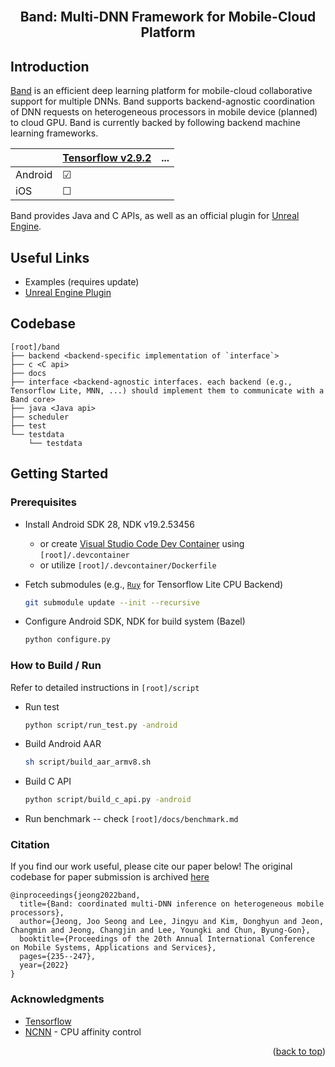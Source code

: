 <div id="top"></div>

<!-- PROJECT LOGO -->
<br />
<div align="center">
  <h2 align="center">Band: Multi-DNN Framework for Mobile-Cloud Platform </h2>
</div>

## Introduction

[Band](https://dl.acm.org/doi/10.1145/3498361.3538948) is an efficient deep learning platform for mobile-cloud collaborative support for multiple DNNs. 
Band supports backend-agnostic coordination of DNN requests on heterogeneous processors in mobile device (planned) to cloud GPU. 
Band is currently backed by following backend machine learning frameworks.

|         | [Tensorflow v2.9.2](https://github.com/tensorflow/tensorflow/tree/v2.9.2)    | ... |
|---------|--------------------|-----|
| Android  |  &#9745; |     |
| iOS     |  &#9744; |     |

Band provides Java and C APIs, as well as an official plugin for [Unreal Engine](https://www.unrealengine.com/).

## Useful Links

* Examples (requires update)
* [Unreal Engine Plugin](https://github.com/mrsnu/ue4-plugin)

## Codebase

```
[root]/band
├── backend <backend-specific implementation of `interface`>
├── c <C api>
├── docs
├── interface <backend-agnostic interfaces. each backend (e.g., Tensorflow Lite, MNN, ...) should implement them to communicate with a Band core>
├── java <Java api>
├── scheduler
├── test
└── testdata
    └── testdata    
```


## Getting Started

### Prerequisites

* Install Android SDK 28, NDK v19.2.53456 
    * or create [Visual Studio Code Dev Container](https://code.visualstudio.com/docs/devcontainers/containers) using `[root]/.devcontainer`
    * or utilize `[root]/.devcontainer/Dockerfile`

* Fetch submodules (e.g., [`Ruy`](https://github.com/mrsnu/ruy) for Tensorflow Lite CPU Backend)
  ```sh
  git submodule update --init --recursive
  ```
* Configure Android SDK, NDK for build system (Bazel)
  ```sh
  python configure.py
  ```

### How to Build / Run

Refer to detailed instructions in `[root]/script`

* Run test 
  ```sh
  python script/run_test.py -android 
  ```

* Build Android AAR
  ```sh
  sh script/build_aar_armv8.sh
  ```

* Build C API
  ```sh
  python script/build_c_api.py -android 
  ```

* Run benchmark -- check `[root]/docs/benchmark.md`

### Citation

If you find our work useful, please cite our paper below!
The original codebase for paper submission is archived [here](https://github.com/mrsnu/band/releases/tag/v0.0.0)
```
@inproceedings{jeong2022band,
  title={Band: coordinated multi-DNN inference on heterogeneous mobile processors},
  author={Jeong, Joo Seong and Lee, Jingyu and Kim, Donghyun and Jeon, Changmin and Jeong, Changjin and Lee, Youngki and Chun, Byung-Gon},
  booktitle={Proceedings of the 20th Annual International Conference on Mobile Systems, Applications and Services},
  pages={235--247},
  year={2022}
}
```


<!-- ACKNOWLEDGMENTS -->
### Acknowledgments

* [Tensorflow](https://github.com/tensorflow/tensorflow)
* [NCNN](https://github.com/Tencent/ncnn) - CPU affinity control

<p align="right">(<a href="#top">back to top</a>)</p>
